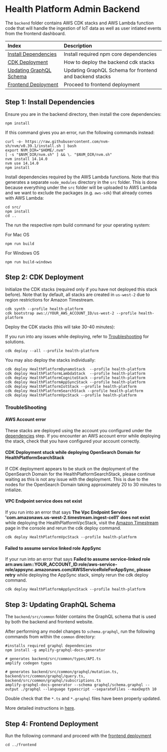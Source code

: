 # Health Platform Admin Backend

The `backend` folder contains AWS CDK stacks and AWS Lambda function code that will handle the ingestion of IoT data as well as user intiated events from the frontend dashboard.

| Index                                                      | Description                                               |
|:-----------------------------------------------------------|:----------------------------------------------------------| 
| [Install Dependencies](#step-1-install-dependencies)       | Install required npm core dependencies                    |
| [CDK Deployment](#step-2-cdk-deployment)                   | How to deploy the backend cdk stacks                      |
| [Updating GraphQL Schema](#step-3-updating-graphql-schema) | Updating GraphQL Schema for frontend and backend stacks   |
| [Frontend Deployment](#step-4-frontend-deployment)         | Proceed to frontend deployment                            |

## Step 1: Install Dependencies
Ensure you are in the backend directory, then install the core dependencies:
```
npm install
```

If this command gives you an error, run the following commands instead:
```
curl -o- https://raw.githubusercontent.com/nvm-sh/nvm/v0.39.1/install.sh | bash
export NVM_DIR="$HOME/.nvm"
[ -s "$NVM_DIR/nvm.sh" ] && \. "$NVM_DIR/nvm.sh"
nvm install 14.14.0
nvm use 14.14.0
npm install
```

Install dependencies required by the AWS Lambda functions. Note that this generates a separate `node_modules` directory in the `src` folder. This is done because everything under the `src` folder will be uploaded to AWS Lambda and we want to exclude the packages (e.g. `aws-sdk`) that already comes with AWS Lambda:
```
cd src/
npm install
cd ..
```

The run the respective npm build command for your operating system:

For Mac OS
```
npm run build
```

For Windows OS
```
npm run build-windows
```

## Step 2: CDK Deployment
Initialize the CDK stacks (required only if you have not deployed this stack before). Note that by default, all stacks are created in `us-west-2` due to region restrictions for Amazon Timestream.
```
cdk synth --profile health-platform
cdk bootstrap aws://YOUR_AWS_ACCOUNT_ID/us-west-2 --profile health-platform
```

Deploy the CDK stacks (this will take 30-40 minutes):

If you run into any issues while deploying, refer to [Troubleshooting](#troubleshooting) for solutions.

```
cdk deploy --all --profile health-platform
```

You may also deploy the stacks individually:
```
cdk deploy HealthPlatformDynamoStack  --profile health-platform
cdk deploy HealthPlatformLambdaStack  --profile health-platform
cdk deploy HealthPlatformCognitoStack --profile health-platform
cdk deploy HealthPlatformAppSyncStack --profile health-platform
cdk deploy HealthPlatformIotStack --profile health-platform
cdk deploy HealthPlatformSearchStack --profile health-platform
cdk deploy HealthPlatformVpcStack --profile health-platform
```
### TroubleShooting

#### AWS Account error

These stacks are deployed using the account you configured under the [dependencies](../README.md#dependencies) step. If you encounter an AWS account error while deploying the stack, check that you have configured your account correctly.

#### CDK Deployment stuck while deploying OpenSearch Domain for HealthPlatformSearchStack

If CDK deployment appears to be stuck on the deployment of the OpenSearch Domain for the HealthPlatformSearchStack, please continue waiting as this is not any issue with the deployment. This is due to the nodes for the OpenSearch Domain taking approximately 20 to 30 minutes to intialize.

#### VPC Endpoint service does not exist

If you run into an error that says **The Vpc Endpoint Service 'com.amazonaws.us-west-2.timestream.ingest-cell1' does not exist** while deploying the HealthPlatformVpcStack, visit the [Amazon Timestream](https://us-west-2.console.aws.amazon.com/timestream/home?region=us-west-2#databases) page in the console and rerun the cdk deploy command.
```
cdk deploy HealthPlatformVpcStack --profile health-platform
```

#### Failed to assume service linked role AppSync

If your run into an error that says **Failed to assume service-linked role arn:aws:iam::YOUR_ACCOUNT_ID:role/aws-service-role/appsync.amazonaws.com/AWSServiceRoleForAppSync, please retry** while deploying the AppSync stack, simply rerun the cdk deploy command.
```
cdk deploy HealthPlatformAppSyncStack --profile health-platform
```

## Step 3: Updating GraphQL Schema

The `backend/src/common` folder contains the GraphQL schema that is used by both the backend and frontend website.

After performing any model changes to `schema.graphql`, run the following commands from within the `common` directory:
```
#installs required graphql dependencies
npm install -g amplify-graphql-docs-generator

# generates backend/src/common/types/API.ts
amplify codegen types

# generates backend/src/common/graphql/mutation.ts, backend/src/common/graphql/query.ts, backend/src/common/graphql/subscriptions.ts
amplify-graphql-docs-generator --schema graphql/schema.graphql --output ./graphql --language typescript --separateFiles --maxDepth 10
```

Double check that the `*.ts` and `*.graphql` files have been properly updated.

More detailed instructions in [here](src/common/README.md).

## Step 4: Frontend Deployment
Run the following command and proceed with the [frontend deployment](../frontend/README.md)
```
cd ../frontend
```
